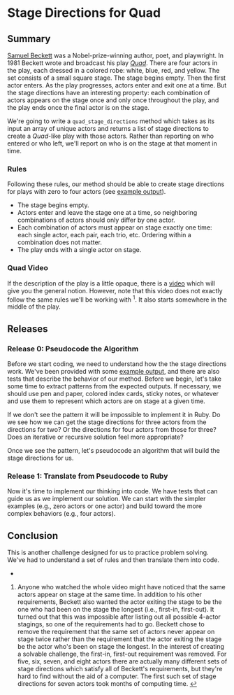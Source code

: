 # Stage Directions for Quad

## Summary
[Samuel Beckett](http://en.wikipedia.org/wiki/Samuel_Beckett) was a Nobel-prize-winning author, poet, and playwright.  In 1981 Beckett wrote and broadcast his play *[Quad](http://en.wikipedia.org/wiki/Quad_%28play%29)*. There are four actors in the play, each dressed in a colored robe:  white, blue, red, and yellow.  The set consists of a small square stage. The stage begins empty.  Then the first actor enters.  As the play progresses, actors enter and exit one at a time.  But the stage directions have an interesting property: each combination of actors appears on the stage once and only once throughout the play, and the play ends once the final actor is on the stage.

We're going to write a `quad_stage_directions` method which takes as its input an array of unique actors and returns a list of stage directions to create a *Quad*-like play with those actors. Rather than reporting on who entered or who left, we'll report on who is on the stage at that moment in time.


### Rules
Following these rules, our method should be able to create stage directions for plays with zero to four actors (see [example output][]).

- The stage begins empty.
- Actors enter and leave the stage one at a time, so neighboring combinations of actors should only differ by one actor.
- Each combination of actors must appear on stage exactly one time: each single actor, each pair, each trio, etc.  Ordering within a combination does not matter.
- The play ends with a single actor on stage.


### Quad Video
If the description of the play is a little opaque, there is a [video](https://www.youtube.com/embed/GMnKDGfpV7c?rel=0) which will give you the general notion.  However, note that this video does not exactly follow the same rules we'll be working with <sup id="footnote-link-1">1</sup>.  It also starts somewhere in the middle of the play.


## Releases
### Release 0: Pseudocode the Algorithm
Before we start coding, we need to understand how the the stage directions work.  We've been provided with some [example output], and there are also tests that describe the behavior of our method.  Before we begin, let's take some time to extract patterns from the expected outputs.  If necessary, we should use pen and paper, colored index cards, sticky notes, or whatever and use them to represent which actors are on stage at a given time.

If we don't see the pattern it will be impossible to implement it in Ruby.  Do we see how we can get the stage directions for three actors from the directions for two?  Or the directions for four actors from those for three?  Does an iterative or recursive solution feel more appropriate?

Once we see the pattern, let's pseudocode an algorithm that will build the stage directions for us.


### Release 1: Translate from Pseudocode to Ruby
Now it's time to implement our thinking into code.  We have tests that can guide us as we implement our solution.  We can start with the simpler examples (e.g., zero actors or one actor) and build toward the more complex behaviors (e.g., four actors).


## Conclusion
This is another challenge designed for us to practice problem solving.  We've had to understand a set of rules and then translate them into code.

-

1.  Anyone who watched the whole video might have noticed that the same actors appear on stage at the same time. In addition to his other requirements, Beckett also wanted the actor exiting the stage to be the one who had been on the stage the longest (i.e., first-in, first-out). It turned out that this was impossible after listing out all possible 4-actor stagings, so one of the requirements had to go.  Beckett chose to remove the requirement that the same set of actors never appear on stage twice rather than the requirement that the actor exiting the stage be the actor who's been on stage the longest. In the interest of creating a solvable challenge, the first-in, first-out requirement was removed.  For five, six, seven, and eight actors there are actually many different sets of stage directions which satisfy all of Beckett's requirements, but they're hard to find without the aid of a computer. The first such set of stage directions for seven actors took months of computing time.  [↩](#footnote-link-1)

[example output]: readme-assets/example-output.md
